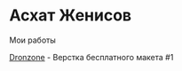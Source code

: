 

# Асхат Женисов
Мои работы

[Dronzone](https://zhenisov.github.io/dronezone/ "Верстка dronzone") - Верстка бесплатного макета #1
